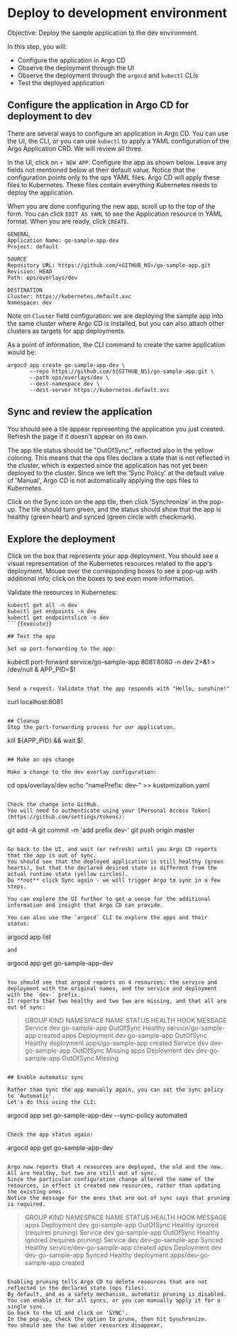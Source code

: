 # Deploy to development environment

Objective:
Deploy the sample application to the dev environment.

In this step, you will:
* Configure the application in Argo CD
* Observe the deployment through the UI
* Observe the deployment through the `argocd` and `kubectl` CLIs
* Test the deployed application

## Configure the application in Argo CD for deployment to dev

There are several ways to configure an application in Argo CD.
You can use the UI, the CLI, or you can use `kubectl` to apply a YAML configuration of the Argo Application CRD.
We will review all three.

In the UI, click on `+ NEW APP`. Configure the app as shown below.
Leave any fields not mentioned below at their default value.
Notice that the configuration points only to the ops YAML files.
Argo CD will apply these files to Kubernetes.
These files contain everything Kubernetes needs to deploy the application.

When you are done configuring the new app, scroll up to the top of the form.
You can click `EDIT AS YAML` to see the Application resource in YAML format.
When you are ready, click `CREATE`.

```
GENERAL
Application Name: go-sample-app-dev
Project: default

SOURCE
Repository URL: https://github.com/<GITHUB_NS>/go-sample-app.git
Revision: HEAD
Path: ops/overlays/dev

DESTINATION
Cluster: https://kubernetes.default.svc
Namespace: dev
```
Note on `Cluster` field configuration: we are deploying the sample app into the same cluster where Argo CD is installed, but you can also attach other clusters as targets for app deployments.

As a point of information, the CLI command to create the same application would be:
```
argocd app create go-sample-app-dev \
       --repo https://github.com/${GITHUB_NS}/go-sample-app.git \
       --path ops/overlays/dev \
       --dest-namespace dev \
       --dest-server https://kubernetes.default.svc
```

## Sync and review the application

You should see a tile appear representing the application you just created.
Refresh the page if it doesn't appear on its own.

The app tile status should be "OutOfSync", reflected also in the yellow coloring.
This means that the ops files declare a state that is not reflected in the cluster, which is expected since the application has not yet been deployed to the cluster.
Since we left the 'Sync Policy' at the default value of 'Manual', Argo CD is not automatically applying the ops files to Kubernetes.

Click on the Sync icon on the app tile, then click 'Synchronize' in the pop-up.
The tile should turn green, and the status should show that the app is healthy (green heart) and synced (green circle with checkmark).

## Explore the deployment

Click on the box that represents your app deployment.
You should see a visual representation of the Kubernetes resources related to the app's deployment.
Mouse over the corresponding boxes to see a pop-up with additional info; click on the boxes to see even more information.

Validate the resources in Kubernetes:
```
kubectl get all -n dev
kubectl get endpoints -n dev
kubectl get endpointslice -n dev
```{{execute}}

## Test the app

Set up port-forwarding to the app:

```
kubectl port-forward service/go-sample-app 8081:8080 -n dev 2>&1 > /dev/null &
APP_PID=$!
```{{execute}}

Send a request. Validate that the app responds with "Hello, sunshine!"

```
curl localhost:8081
```{{execute}}

## Cleanup
Stop the port-forwarding process for our application.

```
kill ${APP_PID} && wait $!
```{{execute}}

## Make an ops change

Make a change to the dev overlay configuration:
```
cd ops/overlays/dev
echo "namePrefix: dev-" >> kustomization.yaml
```{{execute}}

Check the change into GitHub.
You will need to authenticate using your [Personal Access Token](https://github.com/settings/tokens):

```
git add -A
git commit -m 'add prefix dev-'
git push origin master
```{{execute}}

Go back to the UI, and wait (or refresh) until you Argo CD reports that the app is out of sync.
You should see that the deployed application is still healthy (green hearts), but that the declared desired state is different from the actual runtime state (yellow circles).
Do **not** click Sync again - we will trigger Argo to sync in a few steps.

You can explore the UI further to get a sense for the additional information and insight that Argo CD can provide.

You can also use the `argocd` CLI to explore the apps and their status:
```
argocd app list
```{{execute}}
and
```
argocd app get go-sample-app-dev
```{{execute}}

You should see that argocd reports on 4 resources: the service and deployment with the original names, and the service and deployment with the `dev-` prefix.
It reports that two healthy and two two are missing, and that all are out of sync:

```
> GROUP  KIND        NAMESPACE  NAME               STATUS     HEALTH   HOOK  MESSAGE
>        Service     dev        go-sample-app      OutOfSync  Healthy        service/go-sample-app created
> apps   Deployment  dev        go-sample-app      OutOfSync  Healthy        deployment.apps/go-sample-app created
>        Service     dev        dev-go-sample-app  OutOfSync  Missing
> apps   Deployment  dev        dev-go-sample-app  OutOfSync  Missing

```

## Enable automatic sync

Rather than sync the app manually again, you can set the sync policy to 'Automatic'.
Let's do this using the CLI:

```
argocd app set go-sample-app-dev --sync-policy automated
```{{execute}}

Check the app status again:

```
argocd app get go-sample-app-dev
```{{execute}}

Argo now reports that 4 resources are deployed, the old and the new.
All are healthy, but two are still out of sync.
Since the particular configuration change altered the name of the resources, in effect it created new resources, rather than updating the existing ones.
Notice the message for the ones that are out of sync says that pruning is required.

```
> GROUP  KIND        NAMESPACE  NAME               STATUS     HEALTH   HOOK  MESSAGE
> apps   Deployment  dev        go-sample-app      OutOfSync  Healthy        ignored (requires pruning)
>        Service     dev        go-sample-app      OutOfSync  Healthy        ignored (requires pruning)
>        Service     dev        dev-go-sample-app  Synced     Healthy        service/dev-go-sample-app created
> apps   Deployment  dev        dev-go-sample-app  Synced     Healthy        deployment.apps/dev-go-sample-app created
```

Enabling pruning tells Argo CD to delete resources that are not reflected in the declared state (ops files).
By default, and as a safety mechanism, automatic pruning is disabled.
You can enable it for all syncs, or you can manually apply it for a single sync.
Go back to the UI and click on 'SYNC'.
In the pop-up, check the option to prune, then hit Synchronize.
You should see the two older resources disappear.
